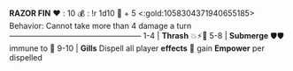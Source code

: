__**RAZOR FIN**__
❤️ : 10
💰 : !r 1d10 🧪  + 5 <:gold:1058304371940655185>
Behavior: Cannot take more than 4 damage a turn
—————————————————
1-4   | **Thrash** 💥⚡🚫
5-8   | **Submerge** 🛡️🛡️ immune to 🚫
9-10 | **Gills** Dispell all player __effects__ 🔀 gain __Empower__ per dispelled